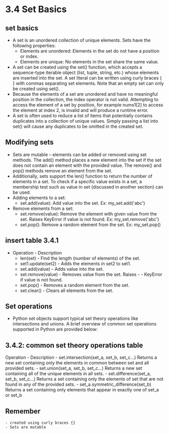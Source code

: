# 3.4 Set Basics

## set basics

- A set is an unordered collection of unique elements. Sets have the following properties:
  - Elements are unordered: Elements in the set do not have a position or index.
  - Elements are unique: No elements in the set share the same value.
- A set can be created using the set() function, which accepts a sequence-type iterable object (list, tuple, string, etc.) whose elements are inserted into the set. A set literal can be written using curly braces { } with commas separating set elements. Note that an empty set can only be created using set().
- Because the elements of a set are unordered and have no meaningful position in the collection, the index operator is not valid. Attempting to access the element of a set by position, for example nums1[2] to access the element at index 2, is invalid and will produce a runtime error.
- A set is often used to reduce a list of items that potentially contains duplicates into a collection of unique values. Simply passing a list into set() will cause any duplicates to be omitted in the created set.

## Modifying sets

- Sets are mutable – elements can be added or removed using set methods. The add() method places a new element into the set if the set does not contain an element with the provided value. The remove() and pop() methods remove an element from the set.
- Additionally, sets support the len() function to return the number of elements in a set. To check if a specific value exists in a set, a membership test such as value in set (discussed in another section) can be used.
- Adding elements to a set:
  - set.add(value): Add value into the set. Ex: my_set.add('abc')
- Remove elements from a set:
  - set.remove(value): Remove the element with given value from the set. Raises KeyError if value is not found. Ex: my_set.remove('abc')
  - set.pop(): Remove a random element from the set. Ex: my_set.pop()

## insert table 3.4.1

- Operation - Description
  - len(set) - Find the length (number of elements) of the set.
  - set1.update(set2) - Adds the elements in set2 to set1.
  - set.add(value) - Adds value into the set.
  - set.remove(value) - Removes value from the set. Raises - -  KeyError if value is not found.
  - set.pop() - Removes a random element from the set.
  - set.clear() -  Clears all elements from the set.

## Set operations

- Python set objects support typical set theory operations like intersections and unions. A brief overview of common set operations supported in Python are provided below:

## 3.4.2: common set theory operations table

Operation -  Description
    - set.intersection(set_a, set_b, set_c...) Returns a new set containing only the elements in common between set and all provided sets.
    - set.union(set_a, set_b, set_c...) Returns a new set containing all of the unique elements in all sets.
    - set.difference(set_a, set_b, set_c...) Returns a set containing only the elements of set that are not found in any of the provided sets.
    - set_a.symmetric_difference(set_b) Returns a set containing only elements that appear in exactly one of set_a or set_b

## Remember

    - created using curly braces {}
    - Sets are mutable
